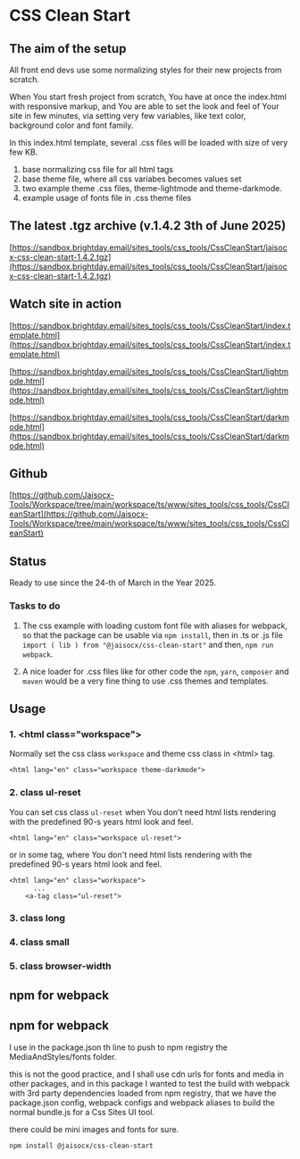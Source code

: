 # CSS Clean Start

## The aim of the setup
All front end devs use some normalizing styles for their new projects from scratch.

When You start fresh project from scratch, You have at once the index.html with responsive markup,
and You are able to set the look and feel of Your site in few minutes,
via setting very few variables,
like text color, background color and font family.

In this index.html template,
several .css files will be loaded with size of very few KB.
1. base normalizing css file for all html tags
2. base theme file, where all css variabes becomes values set
3. two example theme .css files, theme-lightmode and theme-darkmode.
4. example usage of fonts file in .css theme files




## The latest .tgz archive (v.1.4.2 3th of June 2025)

[https://sandbox.brightday.email/sites_tools/css_tools/CssCleanStart/jaisocx-css-clean-start-1.4.2.tgz](https://sandbox.brightday.email/sites_tools/css_tools/CssCleanStart/jaisocx-css-clean-start-1.4.2.tgz)





## Watch site in action

[https://sandbox.brightday.email/sites_tools/css_tools/CssCleanStart/index.template.html](https://sandbox.brightday.email/sites_tools/css_tools/CssCleanStart/index.template.html)


[https://sandbox.brightday.email/sites_tools/css_tools/CssCleanStart/lightmode.html](https://sandbox.brightday.email/sites_tools/css_tools/CssCleanStart/lightmode.html)


[https://sandbox.brightday.email/sites_tools/css_tools/CssCleanStart/darkmode.html](https://sandbox.brightday.email/sites_tools/css_tools/CssCleanStart/darkmode.html)





## Github
[https://github.com/Jaisocx-Tools/Workspace/tree/main/workspace/ts/www/sites_tools/css_tools/CssCleanStart](https://github.com/Jaisocx-Tools/Workspace/tree/main/workspace/ts/www/sites_tools/css_tools/CssCleanStart)




## Status
Ready to use since the 24-th of March in the Year 2025.




### Tasks to do
1. The css example with loading custom font file with aliases for webpack, so that the package can be usable via `npm install`, then in .ts or .js file `import ( lib ) from "@jaisocx/css-clean-start"` and then, `npm run webpack`.

2. A nice loader for .css files like for other code the `npm`, `yarn`, `composer` and `maven` would be a very fine thing to use .css themes and templates.



## Usage

### 1. &lt;html class="workspace"&gt;
Normally set the css class `workspace` and theme css class in &lt;html&gt; tag.
```
<html lang="en" class="workspace theme-darkmode">
```


### 2. class ul-reset
You can set css class `ul-reset` when You don't need html lists rendering with the predefined 90-s years html look and feel.
```
<html lang="en" class="workspace ul-reset">
```

or in some tag, where You don't need html lists rendering with the predefined 90-s years html look and feel.
```
<html lang="en" class="workspace">
      ...
    <a-tag class="ul-reset">
```

### 3. class long
### 4. class small
### 5. class browser-width


## npm for webpack

## npm for webpack

I use in the package.json th line to push to npm registry the MediaAndStyles/fonts folder.

this is not the good practice, and I shall use cdn urls for fonts and media in other packages,
and in this package I wanted to test the build with webpack with 3rd party dependencies loaded from npm registry,
that we have the package.json config, webpack configs and webpack aliases
to build the normal bundle.js for a Css Sites UI tool.

there could be mini images and fonts for sure.


```
npm install @jaisocx/css-clean-start
```






